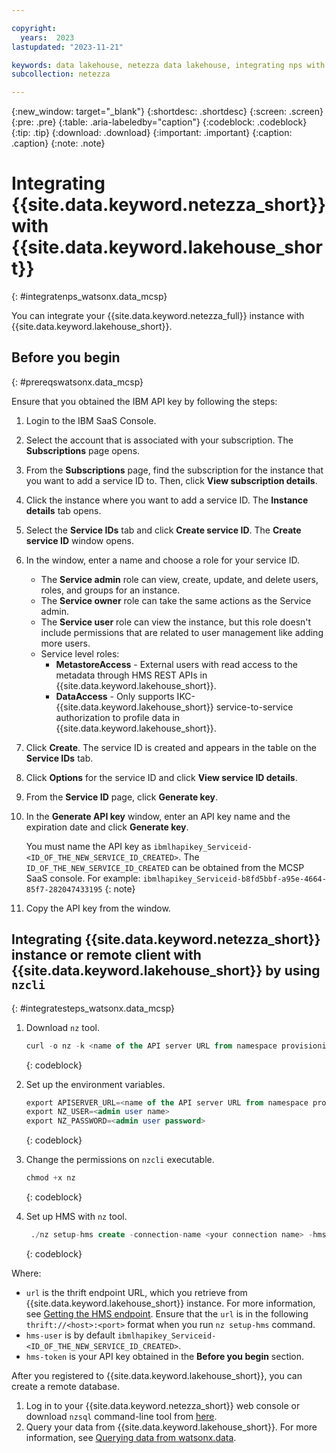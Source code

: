 ```yaml
---

copyright:
  years:  2023
lastupdated: "2023-11-21"

keywords: data lakehouse, netezza data lakehouse, integrating nps with watsonx, watsonx, watsonx.data, watsonx.data with nps
subcollection: netezza

---
```


{:new_window: target="_blank"}
{:shortdesc: .shortdesc}
{:screen: .screen}
{:pre: .pre}
{:table: .aria-labeledby="caption"}
{:codeblock: .codeblock}
{:tip: .tip}
{:download: .download}
{:important: .important}
{:caption: .caption}
{:note: .note}

# Integrating {{site.data.keyword.netezza_short}} with {{site.data.keyword.lakehouse_short}}
{: #integratenps_watsonx.data_mcsp}

You can integrate your {{site.data.keyword.netezza_full}} instance with {{site.data.keyword.lakehouse_short}}.

## Before you begin
{: #prereqswatsonx.data_mcsp}

Ensure that you obtained the IBM API key by following the steps:

1. Login to the IBM SaaS Console.
1. Select the account that is associated with your subscription. The **Subscriptions** page opens.
1. From the **Subscriptions** page, find the subscription for the instance that you want to add a service ID to. Then, click **View subscription details**.
1. Click the instance where you want to add a service ID. The **Instance details** tab opens.
1. Select the **Service IDs** tab and click **Create service ID**. The **Create service ID** window opens.
1. In the window, enter a name and choose a role for your service ID.
   - The **Service admin** role can view, create, update, and delete users, roles, and groups for an instance.
   - The **Service owner** role can take the same actions as the Service admin.
   - The **Service user** role can view the instance, but this role doesn't include permissions that are related to user management like adding more users.
   -  Service level roles:
      - **MetastoreAccess** - External users with read access to the metadata through HMS REST APIs in {{site.data.keyword.lakehouse_short}}.
      - **DataAccess** - Only supports IKC-{{site.data.keyword.lakehouse_short}} service-to-service authorization to profile data in {{site.data.keyword.lakehouse_short}}. 
1. Click **Create**. The service ID is created and appears in the table on the **Service IDs** tab.
1. Click **Options** for the service ID and click **View service ID details**.
1. From the **Service ID** page, click **Generate key**.
1. In the **Generate API key** window, enter an API key name and the expiration date and click **Generate key**. 

   You must name the API key as `ibmlhapikey_Serviceid-<ID_OF_THE_NEW_SERVICE_ID_CREATED>`. The `ID_OF_THE_NEW_SERVICE_ID_CREATED` can be obtained from the MCSP SaaS console. For example: `ibmlhapikey_Serviceid-b8fd5bbf-a95e-4664-85f7-282047433195`
   {: note}
1. Copy the API key from the window.
   
## Integrating {{site.data.keyword.netezza_short}} instance or remote client with {{site.data.keyword.lakehouse_short}} by using `nzcli`
{: #integratesteps_watsonx.data_mcsp}

1. Download `nz` tool.

   ```sql
   curl -o nz -k <name of the API server URL from namespace provisioning page>/v2/download/nz-linux-amd64
   ```
   {: codeblock}

1. Set up the environment variables.

   ```sql
   export APISERVER_URL=<name of the API server URL from namespace provisioning page>
   export NZ_USER=<admin user name>
   export NZ_PASSWORD=<admin user password>
   ```
   {: codeblock}

1. Change the permissions on `nzcli` executable.

   ```sql
   chmod +x nz
   ```
   {: codeblock}

1. Set up HMS with `nz` tool.

   ```sql
    ./nz setup-hms create -connection-name <your connection name> -hms-token <your API key obtained in the `Before you begin` section> -hms-user `ibmlhapikey_Serviceid-<ID_OF_THE_NEW_SERVICE_ID_CREATED>` -url <thrift endpoint URL retrieved from watsonx.data instance>
   ```
   {: codeblock}

Where:

- `url` is the thrift endpoint URL, which you retrieve from {{site.data.keyword.lakehouse_short}} instance. For more information, see [Getting the HMS endpoint](/docs/watsonxdata?topic=watsonxdata-hms#hms_url). Ensure that the `url` is in the following `thrift://<host>:<port>` format when you run `nz setup-hms` command.
- `hms-user` is by default `ibmlhapikey_Serviceid-<ID_OF_THE_NEW_SERVICE_ID_CREATED>`.
- `hms-token` is your API key obtained in the **Before you begin** section.

After you registered to {{site.data.keyword.lakehouse_short}}, you can create a remote database.

1. Log in to your {{site.data.keyword.netezza_short}} web console or download `nzsql` command-line tool from [here](https://www.ibm.com/support/fixcentral/swg/downloadFixes?parent=ibm%7EWebSphere&product=ibm/WebSphere/IBM+Cloud+Private+for+Data+System&release=NPS_11.2&platform=All&function=fixId&fixids=11.2.2.7-WS-ICPDS-NPS-Clients-fp20684&includeRequisites=1&includeSupersedes=0&downloadMethod=http&login=true&login=true).
1. Query your data from {{site.data.keyword.lakehouse_short}}. For more information, see [Querying data from watsonx.data](/docs/netezza?topic=netezza-querying_watsonx.data).
